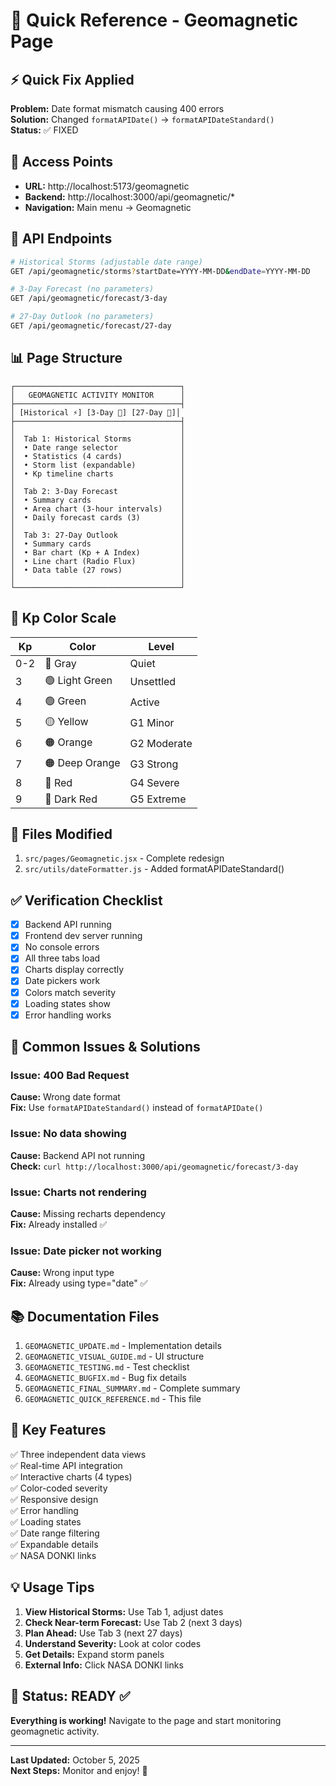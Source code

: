 # 🚀 Quick Reference - Geomagnetic Page

## ⚡ Quick Fix Applied

**Problem:** Date format mismatch causing 400 errors  
**Solution:** Changed `formatAPIDate()` → `formatAPIDateStandard()`  
**Status:** ✅ FIXED

## 📍 Access Points

- **URL:** http://localhost:5173/geomagnetic
- **Backend:** http://localhost:3000/api/geomagnetic/*
- **Navigation:** Main menu → Geomagnetic

## 🔌 API Endpoints

```bash
# Historical Storms (adjustable date range)
GET /api/geomagnetic/storms?startDate=YYYY-MM-DD&endDate=YYYY-MM-DD

# 3-Day Forecast (no parameters)
GET /api/geomagnetic/forecast/3-day

# 27-Day Outlook (no parameters)
GET /api/geomagnetic/forecast/27-day
```

## 📊 Page Structure

```
┌─────────────────────────────────────┐
│   GEOMAGNETIC ACTIVITY MONITOR      │
├─────────────────────────────────────┤
│ [Historical ⚡] [3-Day 📅] [27-Day 📡]│
├─────────────────────────────────────┤
│                                     │
│  Tab 1: Historical Storms           │
│  • Date range selector              │
│  • Statistics (4 cards)             │
│  • Storm list (expandable)          │
│  • Kp timeline charts               │
│                                     │
│  Tab 2: 3-Day Forecast              │
│  • Summary cards                    │
│  • Area chart (3-hour intervals)    │
│  • Daily forecast cards (3)         │
│                                     │
│  Tab 3: 27-Day Outlook              │
│  • Summary cards                    │
│  • Bar chart (Kp + A Index)         │
│  • Line chart (Radio Flux)          │
│  • Data table (27 rows)             │
│                                     │
└─────────────────────────────────────┘
```

## 🎨 Kp Color Scale

| Kp | Color | Level |
|----|-------|-------|
| 0-2 | 🔵 Gray | Quiet |
| 3 | 🟢 Light Green | Unsettled |
| 4 | 🟢 Green | Active |
| 5 | 🟡 Yellow | G1 Minor |
| 6 | 🟠 Orange | G2 Moderate |
| 7 | 🟠 Deep Orange | G3 Strong |
| 8 | 🔴 Red | G4 Severe |
| 9 | 🔴 Dark Red | G5 Extreme |

## 🔧 Files Modified

1. `src/pages/Geomagnetic.jsx` - Complete redesign
2. `src/utils/dateFormatter.js` - Added formatAPIDateStandard()

## ✅ Verification Checklist

- [x] Backend API running
- [x] Frontend dev server running
- [x] No console errors
- [x] All three tabs load
- [x] Charts display correctly
- [x] Date pickers work
- [x] Colors match severity
- [x] Loading states show
- [x] Error handling works

## 🐛 Common Issues & Solutions

### Issue: 400 Bad Request
**Cause:** Wrong date format  
**Fix:** Use `formatAPIDateStandard()` instead of `formatAPIDate()`

### Issue: No data showing
**Cause:** Backend API not running  
**Check:** `curl http://localhost:3000/api/geomagnetic/forecast/3-day`

### Issue: Charts not rendering
**Cause:** Missing recharts dependency  
**Fix:** Already installed ✅

### Issue: Date picker not working
**Cause:** Wrong input type  
**Fix:** Already using type="date" ✅

## 📚 Documentation Files

1. `GEOMAGNETIC_UPDATE.md` - Implementation details
2. `GEOMAGNETIC_VISUAL_GUIDE.md` - UI structure
3. `GEOMAGNETIC_TESTING.md` - Test checklist
4. `GEOMAGNETIC_BUGFIX.md` - Bug fix details
5. `GEOMAGNETIC_FINAL_SUMMARY.md` - Complete summary
6. `GEOMAGNETIC_QUICK_REFERENCE.md` - This file

## 🎯 Key Features

✅ Three independent data views  
✅ Real-time API integration  
✅ Interactive charts (4 types)  
✅ Color-coded severity  
✅ Responsive design  
✅ Error handling  
✅ Loading states  
✅ Date range filtering  
✅ Expandable details  
✅ NASA DONKI links  

## 💡 Usage Tips

1. **View Historical Storms:** Use Tab 1, adjust dates
2. **Check Near-term Forecast:** Use Tab 2 (next 3 days)
3. **Plan Ahead:** Use Tab 3 (next 27 days)
4. **Understand Severity:** Look at color codes
5. **Get Details:** Expand storm panels
6. **External Info:** Click NASA DONKI links

## 🚦 Status: READY ✅

**Everything is working!** Navigate to the page and start monitoring geomagnetic activity.

---

**Last Updated:** October 5, 2025  
**Next Steps:** Monitor and enjoy! 🎉
